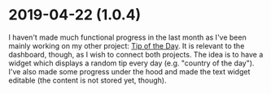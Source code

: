 # 2019-04-22 (1.0.4)

I haven't made much functional progress in the last month as I've been mainly working on my other project: [Tip of the Day](https://tips.darekkay.com/). It is relevant to the dashboard, though, as I wish to connect both projects. The idea is to have a widget which displays a random tip every day (e.g. "country of the day"). I've also made some progress under the hood and made the text widget editable (the content is not stored yet, though).
